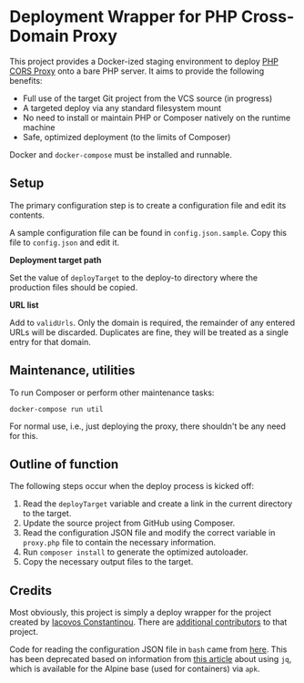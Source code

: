# Deployment Wrapper for PHP Cross-Domain Proxy

This project provides a Docker-ized staging environment to deploy [PHP CORS Proxy](https://github.com/softius/php-cross-domain-proxy) onto a bare PHP server. It aims to provide the following benefits:

 - Full use of the target Git project from the VCS source (in progress)
 - A targeted deploy via any standard filesystem mount
 - No need to install or maintain PHP or Composer natively on the runtime machine
 - Safe, optimized deployment (to the limits of Composer)

Docker and `docker-compose` must be installed and runnable.

## Setup

The primary configuration step is to create a configuration file and edit its contents.

A sample configuration file can be found in `config.json.sample`. Copy this file to `config.json` and edit it.

**Deployment target path**

Set the value of `deployTarget` to the deploy-to directory where the production files should be copied.

**URL list**

Add to `validUrls`. Only the domain is required, the remainder of any entered URLs will be discarded. Duplicates are fine, they will be treated as a single entry for that domain.

## Maintenance, utilities

To run Composer or perform other maintenance tasks:

```
docker-compose run util
```

For normal use, i.e., just deploying the proxy, there shouldn't be any need for this.

## Outline of function

The following steps occur when the deploy process is kicked off:

1. Read the `deployTarget` variable and create a link in the current directory to the target.
1. Update the source project from GitHub using Composer.
1. Read the configuration JSON file and modify the correct variable in `proxy.php` file to contain the necessary information. 
1. Run `composer install` to generate the optimized autoloader.
1. Copy the necessary output files to the target.

## Credits

Most obviously, this project is simply a deploy wrapper for the project created by [Iacovos Constantinou](https://github.com/softius). There are [additional contributors](https://github.com/softius/php-cross-domain-proxy/contributors) to that project.

Code for reading the configuration JSON file in `bash` came from [here](http://dailyraisin.com/read-json-value-in-bash/#:~:text=Read%20a%20JSON%20Value%20in%20Bash%201%20Function,and%20report%20to%20stderr.%20...%205%20Caveats.%20). This has been deprecated based on information from [this article](https://www.delftstack.com/howto/linux/parse-json-in-bash/) about using `jq`, which is available for the Alpine base (used for containers) via `apk`.

